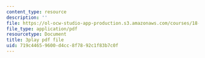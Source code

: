 ```yaml
---
content_type: resource
description: ''
file: https://ol-ocw-studio-app-production.s3.amazonaws.com/courses/18-217-graph-theory-and-additive-combinatorics-fall-2019/719c44659600d4cc8f7892c1f83b7c0f_EnPjyNsEHQM.pdf
file_type: application/pdf
resourcetype: Document
title: 3play pdf file
uid: 719c4465-9600-d4cc-8f78-92c1f83b7c0f
---
```

